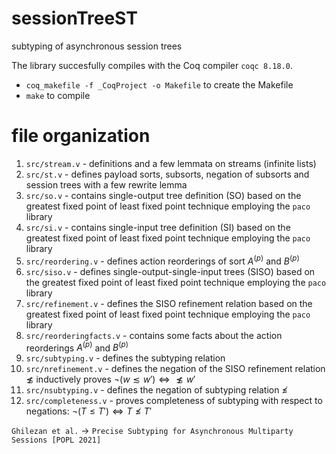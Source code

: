 # sessionTreeST
subtyping of asynchronous session trees

The library succesfully compiles with the Coq compiler `coqc 8.18.0`.

- `coq_makefile -f _CoqProject -o Makefile` to create the Makefile
- `make` to compile

# file organization
1. `src/stream.v` - definitions and a few lemmata on streams (infinite lists)
2. `src/st.v` - defines payload sorts, subsorts, negation of subsorts and session trees with a few rewrite lemma
3. `src/so.v` - contains single-output tree definition (SO) based on the greatest fixed point of least fixed point technique employing the `paco` library 
4. `src/si.v` - contains single-input tree definition (SI) based on the greatest fixed point of least fixed point technique employing the `paco` library 
5. `src/reordering.v` - defines action reorderings of sort  $A^{(p)}$ and  $B^{(p)}$
6. `src/siso.v` -  defines single-output-single-input trees (SISO) based on the greatest fixed point of least fixed point technique employing the `paco` library 
7. `src/refinement.v` - defines the SISO refinement relation based on the greatest fixed point of least fixed point technique employing the `paco` library 
8. `src/reorderingfacts.v` - contains some facts about the action reorderings $A^{(p)}$ and  $B^{(p)}$
9. `src/subtyping.v` - defines the subtyping relation 
10. `src/nrefinement.v` - defines the negation of the SISO refinement relation $\not\lesssim$ inductively proves $\neg (w \lesssim w') \iff \not\lesssim w'$ 
11. `src/nsubtyping.v` -  defines the negation of subtyping relation $\not\leqslant$ 
12. `src/completeness.v` - proves completeness of subtyping with respect to negations: $\neg (T \leqslant T') \iff T \not\leqslant T'$

`Ghilezan et al.` $\to$ `Precise Subtyping for Asynchronous Multiparty Sessions [POPL 2021]`
